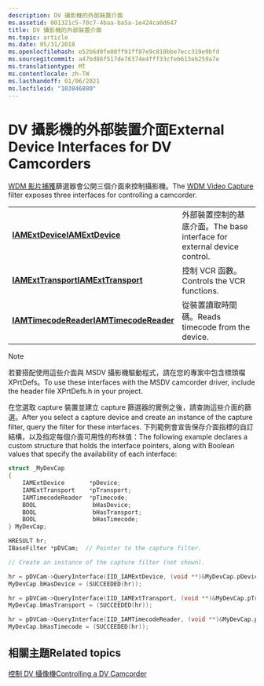 ```yaml
---
description: DV 攝影機的外部裝置介面
ms.assetid: 001321c5-70c7-4baa-ba5a-1e424ca0d647
title: DV 攝影機的外部裝置介面
ms.topic: article
ms.date: 05/31/2018
ms.openlocfilehash: e52b6d0fe00ff91ff87e9c810bbe7ecc319e9bfd
ms.sourcegitcommit: a47bd86f517de76374e4fff33cfeb613eb259a7e
ms.translationtype: MT
ms.contentlocale: zh-TW
ms.lasthandoff: 01/06/2021
ms.locfileid: "103846880"
---
```

# <a name="external-device-interfaces-for-dv-camcorders"></a><span data-ttu-id="7dbfe-103">DV 攝影機的外部裝置介面</span><span class="sxs-lookup"><span data-stu-id="7dbfe-103">External Device Interfaces for DV Camcorders</span></span>

<span data-ttu-id="7dbfe-104">[WDM 影片捕獲](wdm-video-capture-filter.md)篩選器會公開三個介面來控制攝影機。</span><span class="sxs-lookup"><span data-stu-id="7dbfe-104">The [WDM Video Capture](wdm-video-capture-filter.md) filter exposes three interfaces for controlling a camcorder.</span></span>



|                                                |                                                 |
|------------------------------------------------|-------------------------------------------------|
| [<span data-ttu-id="7dbfe-105">**IAMExtDevice**</span><span class="sxs-lookup"><span data-stu-id="7dbfe-105">**IAMExtDevice**</span></span>](/windows/desktop/api/Strmif/nn-strmif-iamextdevice)           | <span data-ttu-id="7dbfe-106">外部裝置控制的基底介面。</span><span class="sxs-lookup"><span data-stu-id="7dbfe-106">The base interface for external device control.</span></span> |
| [<span data-ttu-id="7dbfe-107">**IAMExtTransport**</span><span class="sxs-lookup"><span data-stu-id="7dbfe-107">**IAMExtTransport**</span></span>](/windows/desktop/api/Strmif/nn-strmif-iamexttransport)     | <span data-ttu-id="7dbfe-108">控制 VCR 函數。</span><span class="sxs-lookup"><span data-stu-id="7dbfe-108">Controls the VCR functions.</span></span>                     |
| [<span data-ttu-id="7dbfe-109">**IAMTimecodeReader**</span><span class="sxs-lookup"><span data-stu-id="7dbfe-109">**IAMTimecodeReader**</span></span>](/windows/desktop/api/Strmif/nn-strmif-iamtimecodereader) | <span data-ttu-id="7dbfe-110">從裝置讀取時間碼。</span><span class="sxs-lookup"><span data-stu-id="7dbfe-110">Reads timecode from the device.</span></span>                 |



 

> [!Note]  
> <span data-ttu-id="7dbfe-111">若要搭配使用這些介面與 MSDV 攝影機驅動程式，請在您的專案中包含標頭檔 XPrtDefs。</span><span class="sxs-lookup"><span data-stu-id="7dbfe-111">To use these interfaces with the MSDV camcorder driver, include the header file XPrtDefs.h in your project.</span></span>

 

<span data-ttu-id="7dbfe-112">在您選取 capture 裝置並建立 capture 篩選器的實例之後，請查詢這些介面的篩選。</span><span class="sxs-lookup"><span data-stu-id="7dbfe-112">After you select a capture device and create an instance of the capture filter, query the filter for these interfaces.</span></span> <span data-ttu-id="7dbfe-113">下列範例會宣告保存介面指標的自訂結構，以及指定每個介面可用性的布林值：</span><span class="sxs-lookup"><span data-stu-id="7dbfe-113">The following example declares a custom structure that holds the interface pointers, along with Boolean values that specify the availability of each interface:</span></span>


```C++
struct _MyDevCap
{
    IAMExtDevice       *pDevice;
    IAMExtTransport    *pTransport;
    IAMTimecodeReader  *pTimecode;
    BOOL                bHasDevice;
    BOOL                bHasTransport;
    BOOL                bHasTimecode;
} MyDevCap;

HRESULT hr;
IBaseFilter *pDVCam;  // Pointer to the capture filter.

// Create an instance of the capture filter (not shown).

hr = pDVCam->QueryInterface(IID_IAMExtDevice, (void **)&MyDevCap.pDevice);
MyDevCap.bHasDevice = (SUCCEEDED(hr));

hr = pDVCam->QueryInterface(IID_IAMExtTransport, (void **)&MyDevCap.pTransport);
MyDevCap.bHasTransport = (SUCCEEDED(hr));

hr = pDVCam->QueryInterface(IID_IAMTimecodeReader, (void **)&MyDevCap.pTimecode);
MyDevCap.bHasTimecode = (SUCCEEDED(hr));
```



## <a name="related-topics"></a><span data-ttu-id="7dbfe-114">相關主題</span><span class="sxs-lookup"><span data-stu-id="7dbfe-114">Related topics</span></span>

<dl> <dt>

[<span data-ttu-id="7dbfe-115">控制 DV 攝像機</span><span class="sxs-lookup"><span data-stu-id="7dbfe-115">Controlling a DV Camcorder</span></span>](controlling-a-dv-camcorder.md)
</dt> </dl>

 

 



